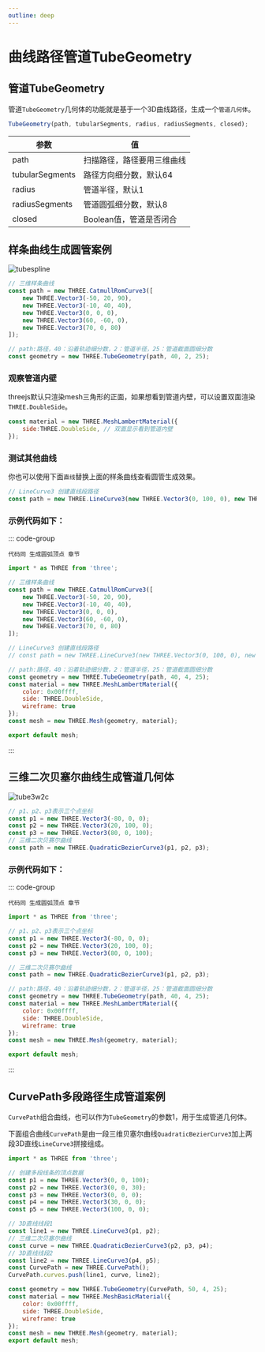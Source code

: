 ```yaml
---
outline: deep
---
```


# 曲线路径管道TubeGeometry

## 管道TubeGeometry

管道`TubeGeometry`几何体的功能就是基于一个3D曲线路径，生成一个`管道几何体`。

```js
TubeGeometry(path, tubularSegments, radius, radiusSegments, closed);
```
|参数|值|
| --------- | ----------- |
|path|	扫描路径，路径要用三维曲线|
|tubularSegments|	路径方向细分数，默认64|
|radius|	管道半径，默认1|
|radiusSegments|	管道圆弧细分数，默认8|
|closed|	Boolean值，管道是否闭合|

## 样条曲线生成圆管案例

![tubespline](/phaseF/tubespline.jpg)

```js
// 三维样条曲线
const path = new THREE.CatmullRomCurve3([
    new THREE.Vector3(-50, 20, 90),
    new THREE.Vector3(-10, 40, 40),
    new THREE.Vector3(0, 0, 0),
    new THREE.Vector3(60, -60, 0),
    new THREE.Vector3(70, 0, 80)
]);

// path:路径，40：沿着轨迹细分数，2：管道半径，25：管道截面圆细分数
const geometry = new THREE.TubeGeometry(path, 40, 2, 25);
```

### 观察管道内壁

threejs默认只渲染mesh三角形的正面，如果想看到管道内壁，可以设置双面渲染`THREE.DoubleSide`。

```js
const material = new THREE.MeshLambertMaterial({
    side:THREE.DoubleSide, // 双面显示看到管道内壁
});
```
### 测试其他曲线

你也可以使用下面`直线`替换上面的样条曲线查看圆管生成效果。

```js
// LineCurve3 创建直线段路径
const path = new THREE.LineCurve3(new THREE.Vector3(0, 100, 0), new THREE.Vector3(0, 0, 0));
```

### 示例代码如下：

::: code-group
```vue [index.vue]
代码同 生成圆弧顶点 章节
```

```js [model.js]
import * as THREE from 'three';

// 三维样条曲线
const path = new THREE.CatmullRomCurve3([
    new THREE.Vector3(-50, 20, 90),
    new THREE.Vector3(-10, 40, 40),
    new THREE.Vector3(0, 0, 0),
    new THREE.Vector3(60, -60, 0),
    new THREE.Vector3(70, 0, 80)
]);

// LineCurve3 创建直线段路径
// const path = new THREE.LineCurve3(new THREE.Vector3(0, 100, 0), new THREE.Vector3(0, 0, 0));

// path:路径，40：沿着轨迹细分数，2：管道半径，25：管道截面圆细分数
const geometry = new THREE.TubeGeometry(path, 40, 4, 25);
const material = new THREE.MeshLambertMaterial({
    color: 0x00ffff,
    side: THREE.DoubleSide,
    wireframe: true
});
const mesh = new THREE.Mesh(geometry, material);

export default mesh;
```
:::

## 三维二次贝塞尔曲线生成管道几何体

![tube3w2c](/phaseF/tube3w2c.jpg)

```js
// p1、p2、p3表示三个点坐标
const p1 = new THREE.Vector3(-80, 0, 0);
const p2 = new THREE.Vector3(20, 100, 0);
const p3 = new THREE.Vector3(80, 0, 100);
// 三维二次贝赛尔曲线
const path = new THREE.QuadraticBezierCurve3(p1, p2, p3);
```

### 示例代码如下：

::: code-group
```vue [index.vue]
代码同 生成圆弧顶点 章节
```
```js [model.js]
import * as THREE from 'three';

// p1、p2、p3表示三个点坐标
const p1 = new THREE.Vector3(-80, 0, 0);
const p2 = new THREE.Vector3(20, 100, 0);
const p3 = new THREE.Vector3(80, 0, 100);

// 三维二次贝赛尔曲线
const path = new THREE.QuadraticBezierCurve3(p1, p2, p3);

// path:路径，40：沿着轨迹细分数，2：管道半径，25：管道截面圆细分数
const geometry = new THREE.TubeGeometry(path, 40, 4, 25);
const material = new THREE.MeshLambertMaterial({
    color: 0x00ffff,
    side: THREE.DoubleSide,
    wireframe: true
});
const mesh = new THREE.Mesh(geometry, material);

export default mesh;
```
:::

## CurvePath多段路径生成管道案例

`CurvePath`组合曲线，也可以作为`TubeGeometry`的参数1，用于生成管道几何体。

下面组合曲线`CurvePath`是由一段三维贝塞尔曲线`QuadraticBezierCurve3`加上两段3D直线`LineCurve3`拼接组成。

```js
import * as THREE from 'three';

// 创建多段线条的顶点数据
const p1 = new THREE.Vector3(0, 0, 100);
const p2 = new THREE.Vector3(0, 0, 30);
const p3 = new THREE.Vector3(0, 0, 0);
const p4 = new THREE.Vector3(30, 0, 0);
const p5 = new THREE.Vector3(100, 0, 0);

// 3D直线线段1
const line1 = new THREE.LineCurve3(p1, p2);
// 三维二次贝塞尔曲线
const curve = new THREE.QuadraticBezierCurve3(p2, p3, p4);
// 3D直线线段2
const line2 = new THREE.LineCurve3(p4, p5);
const CurvePath = new THREE.CurvePath();
CurvePath.curves.push(line1, curve, line2);

const geometry = new THREE.TubeGeometry(CurvePath, 50, 4, 25);
const material = new THREE.MeshBasicMaterial({
    color: 0x00ffff,
    side: THREE.DoubleSide,
    wireframe: true
});
const mesh = new THREE.Mesh(geometry, material);
export default mesh;
```